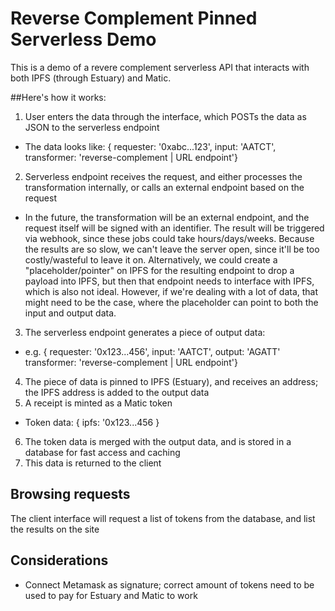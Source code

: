 # Reverse Complement Pinned Serverless Demo

This is a demo of a revere complement serverless API that interacts with both IPFS (through Estuary) and Matic.

##Here's how it works:

1. User enters the data through the interface, which POSTs the data as JSON to the serverless endpoint
- The data looks like: { requester: '0xabc...123', input: 'AATCT', transformer: 'reverse-complement | URL endpoint'}
2. Serverless endpoint receives the request, and either processes the transformation internally, or calls an external endpoint based on the request
- In the future, the transformation will be an external endpoint, and the request itself will be signed with an identifier. The result will be triggered via webhook, since these jobs could take hours/days/weeks. Because the results are so slow, we can't leave the server open, since it'll be too costly/wasteful to leave it on. Alternatively, we could create a "placeholder/pointer" on IPFS for the resulting endpoint to drop a payload into IPFS, but then that endpoint needs to interface with IPFS, which is also not ideal. However, if we're dealing with a lot of data, that might need to be the case, where the placeholder can point to both the input and output data.
3. The serverless endpoint generates a piece of output data:
- e.g. { requester: '0x123...456', input: 'AATCT', output: 'AGATT' transformer: 'reverse-complement | URL endpoint'}
4. The piece of data is pinned to IPFS (Estuary), and receives an address; the IPFS address is added to the output data
5. A receipt is minted as a Matic token
- Token data: { ipfs: '0x123...456 } 
6. The token data is merged with the output data, and is stored in a database for fast access and caching
7. This data is returned to the client

## Browsing requests

The client interface will request a list of tokens from the database, and list the results on the site


## Considerations

- Connect Metamask as signature; correct amount of tokens need to be used to pay for Estuary and Matic to work
